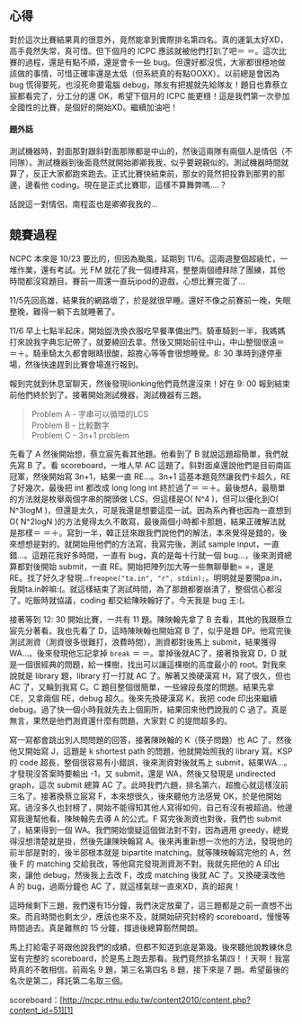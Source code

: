 <!--
[date]: 2010-11-06
[title]: 教育部 99 年度全國電腦軟體設計競賽 (2010 NCPC)
[name]: 2010-ncpc
[tag]: contest | 競賽, NCPC | 大專盃, greedy | 貪心, bipartite matching | 二分批配, k shortest path | k 短路徑, dynamic programming | 動態規劃

-->

## 心得


對於這次比賽結果真的很意外，竟然能拿到實際排名第四名。真的運氣太好XD，高手竟然失常，真可惜。但下個月的 ICPC 應該就被他們打趴了吧＝ ＝。這次比賽的過程，還是有點不順，還是會卡一些 bug。但還好都沒慌，大家都很穩地做該做的事情，可惜正確率還是太低（但系統真的有點OOXX）。以前總是會因為 bug 慌得要死，也沒死命要電腦 debug，隊友有把握就先給隊友！題目也靠蔡立宸都看完了，分工分的還 OK，希望下個月的 ICPC 能更穩！這是我們第一次參加全國性的比賽，是個好的開始XD。繼續加油吧！


#### 題外話

測試機器時，對面那對跟斜對面那隊都是中山的，然後這兩隊有兩個人是情侶（不同隊）。測試機器到後面竟然就開始卿卿我我，似乎要親親似的。測試機器時間就算了，反正大家都跑來跑去。正式比賽快結束前，那女的竟然把投靠到那男的那邊，邊看他 coding。現在是正式比賽耶，這樣不算舞弊嗎....？

話說這一對情侶，南程盃也是卿卿我我的...

## 競賽過程


NCPC 本來是 10/23 要比的，但因為颱風，延期到 11/6。這兩週整個超級忙，一堆作業，還有考試。光 FM 就花了我一個禮拜寫，整整兩個禮拜除了團練，其他時間都沒寫題目。賽前一周還一直玩ipod的遊戲，心想比賽完蛋了...

11/5先回高雄，結果我的網路壞了，於是就很早睡。還好不像之前賽前一晚，失眠整晚，難得一躺下去就睡著了。

11/6 早上七點半起床，開始盥洗換衣服吃早餐準備出門。騎車騎到一半，我媽媽打來說我字典忘記帶了，就要繞回去拿。然後又開始前往中山，中山整個很遠＝ ＝＋。騎車騎太久都會眼睛很酸，超擔心等等會很想睡覺。8: 30 準時到達停車場，然後快速趕到比賽會場進行報到。

報到完就到休息室聊天，然後發現lionking他們竟然還沒來！好在 9: 00 報到結束前他們終於到了。接著開始測試機器，測試機器有三題。

> Problem A - 字串可以循環的LCS  
> Problem B - 比較數字  
> Problem C - 3n+1 problem

先看了 A 然後開始想，蔡立宸先看其他題。他看到了 B 就說這題超簡單，我們就先寫 B 了。看 scoreboard，一堆人早 AC 這題了。斜對面桌還說他們是目前南區冠軍，然後開始寫 3n+1，結果一直 RE...。3n+1 這基本題竟然讓我們卡超久，RE了好幾次，最後把 int 都改成 long long int 終於過了＝ ＝＋。最後想A，最簡單的方法就是枚舉兩個字串的開頭做 LCS，但這樣是O( N^4 )，但可以優化到O( N^3logM )，但還是太久，可是我還是想要這麼一試。因為系內賽也因為一直想到O( N^2logN )的方法覺得太久不敢寫，最後兩個小時都卡那題，結果正確解法就是那樣＝ ＝＋。寫到一半，韓正廷來跟我們說他們的解法，本來覺得是錯的，後來想想是對的。就開始用他們的方法寫，我寫完後，測試 sample input，一直錯...。這題花我好多時間，一直有 bug，真的是每十行就一個 bug...，後來測資總算都對後開始 submit，一直 RE。開始把陣列加大等一些無聊舉動= =，還是 RE。找了好久才發現...`freopne("ta.in", "r", stdin);`。明明就是要開pa.in，我開ta.in幹嘛:(。就這樣結束了測試時間，為了那題都要崩潰了，整個信心都沒了。吃飯時就協議，coding 都交給陳映翰好了，今天我是 bug 王:(。


接著等到 12: 30 開始比賽，一共有 11 題。陳映翰先拿了 B 去看，其他的我跟蔡立宸先分著看。我也先看了 D，這時陳映翰也開始寫 B 了，似乎是題 DP。他寫完後測試測資（測資很多很難打，浪費時間），測資都對後馬上 submit，結果獲得 WA...。後來發現他忘記拿掉 `break` ＝ ＝。拿掉後就AC了，接著換我寫 D，D 就是一個很經典的問題，給一棵樹，找出可以讓這棵樹的高度最小的 root。對我來說就是 library 題，library 打一打就 AC 了。解著又換硬漢寫 H，寫了很久，但也 AC 了，又輪到我寫 C。C 題目整個很簡單，一些線段長度的問題。結果先拿 CE，又拿兩個 RE，debug 超久。後來先換硬漢寫 K，我把 code 印出來繼續 debug。過了快一個小時我就先去上個廁所，結果回來他們說我的 C 過了。真是無言，果然是他們測資還什麼有問題，大家對 C 的提問超多的。

寫一寫都會跳出別人問問題的回答，接著陳映翰的 K（筷子問題）也 AC 了。然後他又開始寫 J，這題是 k shortest path 的問題，他就開始照我的 library 寫。KSP 的 code 超長，整個很容易有小錯誤，後來測資對後就馬上 submit，結果WA...。才發現沒答案時要輸出 -1，又 submit，還是 WA，然後又發現是 undirected graph，這次 submit 總算 AC 了。此時我們六題，排名第六，超擔心就這樣沒前三名了。接著換蔡立宸寫 F，本來想很久，後來聽他方法感覺 OK，於是他開始寫。過沒多久也封榜了，開始不能得知其他人寫得如何，自己有沒有被超過。他邊寫我邊幫他看，陳映翰先去導 A 的公式。F 寫完後測資也對後，我們也 submit 了，結果得到一個 WA。我們開始懷疑這個做法對不對，因為適用 greedy，總覺得沒想清楚就是掛，然後先讓陳映翰寫 A。後來再重新想一次他的方法，發現他的前半部是對的，後半部根本就是 bipartite matching。就等陳映翰寫完他的 A，然後 F 的 matching 交給我改，等他寫完發現測資測不對。我就先把他的 A 印出來，讓他 debug，然後我上去改 F，改成 matching 後就 AC 了。又換硬漢改他 A 的 bug，過兩分鐘也 AC 了，就這樣氣球一直來XD，真的超爽！

這時候剩下三題，我們還有15分鐘，我們決定放棄了，這三題都是之前一直想不出來。而且時間也剩太少，應該也來不及，就開始研究封榜的 scoreboard，慢慢等時間過去。真是難熬的 15 分鐘，撐過後總算豁然開朗。

馬上打給電子哥跟他說我們的成績，但都不知道到底是第幾。後來聽他說教練休息室有完整的 scoreboard，於是馬上跑去那看。我們竟然排名第四！！天啊！我當時真的不敢相信。前兩名 9 題，第三名第四名 8 題，接下來是 7 題。希望最後的名次是第二，拜託第二名取三個。


scoreboard：[http://ncpc.ntnu.edu.tw/content2010/content.php?content_id=51][1]


[1]: http://ncpc.ntnu.edu.tw/content2010/content.php?content_id=51
